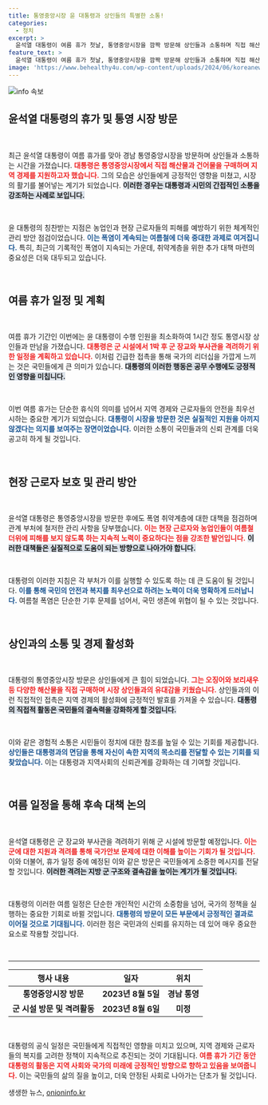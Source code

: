 ```yaml
---
title: 통영중앙시장 윤 대통령과 상인들의 특별한 소통!
categories:
  - 정치
excerpt: >
  윤석열 대통령이 여름 휴가 첫날, 통영중앙시장을 깜짝 방문해 상인들과 소통하며 직접 해산물을 구매했습니다. 폭염 대책 점검도 잊지 않는 대통령의 현장 밀착 행보!
feature_text: >
  윤석열 대통령이 여름 휴가 첫날, 통영중앙시장을 깜짝 방문해 상인들과 소통하며 직접 해산물을 구매했습니다. 폭염 대책 점검도 잊지 않는 대통령의 현장 밀착 행보!
image: 'https://www.behealthy4u.com/wp-content/uploads/2024/06/koreanews.jpg'
---
```


<p><img src="https://www.behealthy4u.com/wp-content/uploads/2024/06/koreanews.jpg" alt="info 속보" /></p>

<h2 data-ke-size="size26">윤석열 대통령의 휴가 및 통영 시장 방문</h2>

<p data-ke-size="size16">&nbsp;</p>

<p>최근 윤석열 대통령이 여름 휴가를 맞아 경남 통영중앙시장을 방문하며 상인들과 소통하는 시간을 가졌습니다. <b><span style="color: #ee2323;">대통령은 통영중앙시장에서 직접 해산물과 건어물을 구매하며 지역 경제를 지원하고자 했습니다.</span></b> 그의 모습은 상인들에게 긍정적인 영향을 미쳤고, 시장의 활기를 불어넣는 계기가 되었습니다. <b><span style="background-color: #21538527;">이러한 경우는 대통령과 시민의 간접적인 소통을 강조하는 사례로 보입니다.</span></b> </p>

<p data-ke-size="size16">&nbsp;</p>

<p>윤 대통령의 칭찬받는 지점은 농업인과 현장 근로자들의 피해를 예방하기 위한 체계적인 관리 방안 점검이었습니다. <b><span style="color: #1a5490;">이는 폭염이 계속되는 여름철에 더욱 중대한 과제로 여겨집니다.</span></b> 특히, 최근의 기록적인 폭염이 지속되는 가운데, 취약계층을 위한 추가 대책 마련의 중요성은 더욱 대두되고 있습니다.</p>

<p data-ke-size="size16">&nbsp;</p>

<h2 data-ke-size="size26">여름 휴가 일정 및 계획</h2>

<p data-ke-size="size16">&nbsp;</p>

<p>여름 휴가 기간인 이번에는 윤 대통령이 수행 인원을 최소화하여 1시간 정도 통영시장 상인들과 만남을 가졌습니다. <b><span style="color: #ee2323;">대통령은 군 시설에서 1박 후 군 장교와 부사관을 격려하기 위한 일정을 계획하고 있습니다.</span></b> 이처럼 긴급한 접촉을 통해 국가의 리더십을 가깝게 느끼는 것은 국민들에게 큰 의미가 있습니다. <b><span style="background-color: #21538527;">대통령의 이러한 행동은 공무 수행에도 긍정적인 영향을 미칩니다.</span></b></p>

<p data-ke-size="size16">&nbsp;</p>

<p>이번 여름 휴가는 단순한 휴식의 의미를 넘어서 지역 경제와 근로자들의 안전을 최우선시하는 중요한 계기가 되었습니다. <b><span style="color: #1a5490;">대통령이 시장을 방문한 것은 실질적인 지원을 아끼지 않겠다는 의지를 보여주는 장면이었습니다.</span></b> 이러한 소통이 국민들과의 신뢰 관계를 더욱 공고히 하게 될 것입니다.</p>

<p data-ke-size="size16">&nbsp;</p>

<h2 data-ke-size="size26">현장 근로자 보호 및 관리 방안</h2>

<p data-ke-size="size16">&nbsp;</p>

<p>윤석열 대통령은 통영중앙시장을 방문한 후에도 폭염 취약계층에 대한 대책을 점검하며 관계 부처에 철저한 관리 사항을 당부했습니다. <b><span style="color: #ee2323;">이는 현장 근로자와 농업인들이 여름철 더위에 피해를 보지 않도록 하는 지속적 노력이 중요하다는 점을 강조한 발언입니다.</span></b> <b><span style="background-color: #21538527;">이러한 대책들은 실질적으로 도움이 되는 방향으로 나아가야 합니다.</span></b></p>

<p data-ke-size="size16">&nbsp;</p>

<p>대통령의 이러한 지침은 각 부처가 이를 실행할 수 있도록 하는 데 큰 도움이 될 것입니다. <b><span style="color: #1a5490;">이를 통해 국민의 안전과 복지를 최우선으로 하려는 노력이 더욱 명확하게 드러납니다.</span></b> 여름철 폭염은 단순한 기후 문제를 넘어서, 국민 생존에 위협이 될 수 있는 것입니다.</p>

<p data-ke-size="size16">&nbsp;</p>

<h2 data-ke-size="size26">상인과의 소통 및 경제 활성화</h2>

<p data-ke-size="size16">&nbsp;</p>

<p>대통령의 통영중앙시장 방문은 상인들에게 큰 힘이 되었습니다. <b><span style="color: #ee2323;">그는 오징어와 보리새우 등 다양한 해산물을 직접 구매하며 시장 상인들과의 유대감을 키웠습니다.</span></b> 상인들과의 이런 직접적인 접촉은 지역 경제의 활성화에 긍정적인 발효를 가져올 수 있습니다. <b><span style="background-color: #21538527;">대통령의 직접적 활동은 국민들의 결속력을 강화하게 할 것입니다.</span></b></p>

<p data-ke-size="size16">&nbsp;</p>

<p>이와 같은 경험적 소통은 시민들이 정치에 대한 참조를 높일 수 있는 기회를 제공합니다. <b><span style="color: #1a5490;">상인들은 대통령과의 면담을 통해 자신이 속한 지역의 목소리를 전달할 수 있는 기회를 되찾았습니다.</span></b> 이는 대통령과 지역사회의 신뢰관계를 강화하는 데 기여할 것입니다.</p>

<p data-ke-size="size16">&nbsp;</p>

<h2 data-ke-size="size26">여름 일정을 통해 후속 대책 논의</h2>

<p data-ke-size="size16">&nbsp;</p>

<p>윤석열 대통령은 군 장교와 부사관을 격려하기 위해 군 시설에 방문할 예정입니다. <b><span style="color: #ee2323;">이는 군에 대한 지원과 격려를 통해 국가안보 문제에 대한 이해를 높이는 기회가 될 것입니다.</span></b> 이와 더불어, 휴가 일정 중에 예정된 이와 같은 방문은 국민들에게 소중한 메시지를 전달할 것입니다. <b><span style="background-color: #21538527;">이러한 격려는 지방 군 구조와 결속감을 높이는 계기가 될 것입니다.</span></b></p>

<p data-ke-size="size16">&nbsp;</p>

<p>대통령의 이러한 여름 일정은 단순한 개인적인 시간의 소중함을 넘어, 국가의 정책을 실행하는 중요한 기회로 바뀔 것입니다. <b><span style="color: #1a5490;">대통령의 방문이 모든 부문에서 긍정적인 결과로 이어질 것으로 기대됩니다.</span></b> 이러한 점은 국민과의 신뢰를 유지하는 데 있어 매우 중요한 요소로 작용할 것입니다.</p>

<p data-ke-size="size16">&nbsp;</p>

<hr /> 

<table style="text-align: center; width: 100%;">
    <thead>
        <tr>
            <th>행사 내용</th>
            <th>일자</th>
            <th>위치</th>
        </tr>
    </thead>
    <tbody>
        <tr>
            <td><b>통영중앙시장 방문</b></td>
            <td><b>2023년 8월 5일</b></td>
            <td><b>경남 통영</b></td>
        </tr>
        <tr>
            <td><b>군 시설 방문 및 격려활동</b></td>
            <td><b>2023년 8월 6일</b></td>
            <td><b>미정</b></td>
        </tr>
    </tbody>
</table>

<p data-ke-size="size16">&nbsp;</p>

<p>대통령의 공식 일정은 국민들에게 직접적인 영향을 미치고 있으며, 지역 경제와 근로자들의 복지를 고려한 정책이 지속적으로 추진되는 것이 기대됩니다. <b><span style="color: #ee2323;">여름 휴가 기간 동안 대통령의 활동은 지역 사회와 국가의 미래에 긍정적인 방향으로 향하고 있음을 보여줍니다.</span></b> 이는 국민들의 삶의 질을 높이고, 더욱 안정된 사회로 나아가는 단초가 될 것입니다.</p>
생생한 뉴스, <a href="https://onioninfo.kr" rel="dofollow">onioninfo.kr</a>


